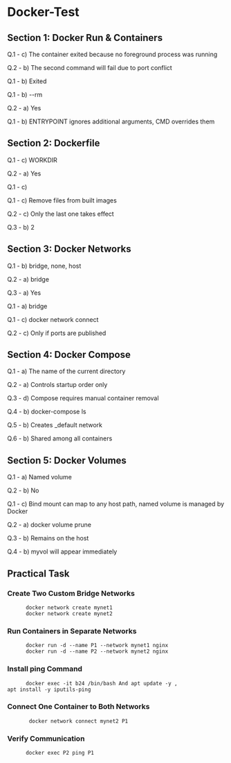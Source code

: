 # Docker-Test
## Section 1: Docker Run & Containers
  
 Q.1 - c) The container exited because no foreground process was running

 Q.2 - b) The second command will fail due to port conflict

 Q.1 - b) Exited

 Q.1 - b) --rm

 Q.2 - a) Yes

 Q.1 - b) ENTRYPOINT ignores additional arguments, CMD overrides them

 ## Section 2: Dockerfile

 Q.1 - c) WORKDIR

 Q.2 - a) Yes

 Q.1 - c) 

 Q.1 - c) Remove files from built images

 Q.2 - c) Only the last one takes effect

 Q.3 - b) 2

 ## Section 3: Docker Networks

 Q.1 - b) bridge, none, host

 Q.2 - a) bridge

 Q.3 - a) Yes

 Q.1 - a) bridge

 Q.1 - c) docker network connect

 Q.2 - c) Only if ports are published

 ## Section 4: Docker Compose

 Q.1 - a) The name of the current directory

 Q.2 - a) Controls startup order only

 Q.3 -  d) Compose requires manual container removal

 Q.4 - b) docker-compose ls

 Q.5 - b) Creates <project>_default network

 Q.6 - b) Shared among all containers

 ## Section 5: Docker Volumes

 Q.1 - a) Named volume

 Q.2 - b) No

 Q.1 - c) Bind mount can map to any host path, named volume is managed by Docker

 Q.2 - a) docker volume prune

 Q.3 - b) Remains on the host

 Q.4 - b) myvol will appear immediately

 ## Practical Task

 ### Create Two Custom Bridge Networks

          docker network create mynet1
          docker network create mynet2

 ### Run Containers in Separate Networks

          docker run -d --name P1 --network mynet1 nginx
          docker run -d --name P2 --network mynet2 nginx

 ### Install ping Command

          docker exec -it b24 /bin/bash And apt update -y ,                        apt install -y iputils-ping

 ### Connect One Container to Both Networks
           docker network connect mynet2 P1

 ### Verify Communication

          docker exec P2 ping P1
         




 ### 